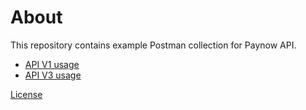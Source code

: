# About 

This repository contains example Postman collection for Paynow API.

* [API V1 usage](./v1/README.md)
* [API V3 usage](./v3/README.md)

[License](./LICENSE)